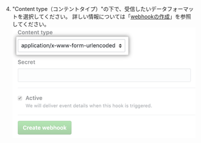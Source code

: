 4. "Content type（コンテントタイプ）"の下で、受信したいデータフォーマットを選択してください。 詳しい情報については「[webhookの作成](/webhooks/creating/#content-type)」を参照してください。 ![webhookのフォーマットのメニュー](/assets/images/help/sponsors/webhook-content-menu.png)
